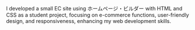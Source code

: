I developed a small EC site using ホームページ・ビルダー with HTML and CSS as a student     project, focusing on e-commerce functions, user-friendly design, and responsiveness, enhancing my web development skills.
